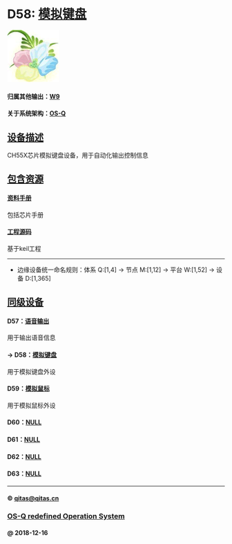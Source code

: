﻿# D58: [模拟键盘](https://github.com/OS-Q/D58) 

[![sites](OS-Q/OS-Q.png)](http://www.OS-Q.com)

#### 归属其他输出：[W9](https://github.com/OS-Q/W9)

#### 关于系统架构：[OS-Q](https://github.com/OS-Q/OS-Q)

## [设备描述](https://github.com/OS-Q/D58/wiki) 

CH55X芯片模拟键盘设备，用于自动化输出控制信息

## [包含资源](OS-Q/) 

#### [资料手册](docs/)

包括芯片手册

#### [工程源码](project/)

基于keil工程

---

- 边缘设备统一命名规则：体系 Q:[1,4] -> 节点 M:[1,12] -> 平台 W:[1,52] -> 设备 D:[1,365]

## [同级设备](https://github.com/OS-Q/W8/wiki) 

#### D57：[语音输出](https://github.com/OS-Q/D57)

用于输出语音信息

#### -> D58：[模拟键盘](https://github.com/OS-Q/D58)

用于模拟键盘外设

#### D59：[模拟鼠标](https://github.com/OS-Q/D59)

用于模拟鼠标外设

#### D60：[NULL](https://github.com/OS-Q/D60)



#### D61：[NULL](https://github.com/OS-Q/D61)



#### D62：[NULL](https://github.com/OS-Q/D62)



#### D63：[NULL](https://github.com/OS-Q/D63)



---

####  © qitas@qitas.cn
###  [OS-Q redefined Operation System](http://www.OS-Q.com)
####  @ 2018-12-16
